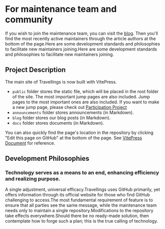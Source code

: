 # For maintenance team and community

If you wish to join the maintenance team, you can visit the [blog](https://www.travellings.cn/blog). Then you'll find the most recently active maintainers through the article authors at the bottom of the page.Here are some development standards and philosophies to facilitate new maintainers joining.Here are some development standards and philosophies to facilitate new maintainers joining.

## Project Description

The main site of Travellings is now built with VitePress.

- `public` folder stores the static file, which will be placed in the root folder of the site. The most important jump pages are also included. Jump pages to the most important ones are also included. If you want to make a new jump page, please check out [Participation Project](https://www.travellings.cn/docs/join#%E5%8F%82%E4%B8%8E%E9%A1%B9%E7%9B%AE)
- `announcements` folder stores announcements (in Markdown).
- `blog` folder stores our blog posts (in Markdown).
- `docs` folder stores documents (in Markdown).

You can also quickly find the page's location in the repository by clicking "Edit this page on GitHub" at the bottom of the page. See [VitePress Document](https://vitepress.dev/) for reference.

## Development Philosophies

### Technology serves as a means to an end, enhancing efficiency and realizing purpose.

A single adjustment, universal efficacy.Travellings uses GitHub primarily, yet offers information through its official website for those who find GitHub challenging to access.The most fundamental requirement of feature is to ensure that all parties see the same message, while the maintenance team needs only to maintain a single repository.Modifications to the repository take effects everywhere.Should there be no ready-made solution, then contemplate how to forge such a plan; this is the true calling of technology.
